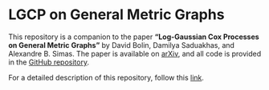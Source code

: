 # LGCP on General Metric Graphs

This repository is a companion to the paper **“Log-Gaussian Cox Processes on General Metric Graphs”** by David Bolin, Damilya Saduakhas, and Alexandre B. Simas. The paper is available on [arXiv](https://arxiv.org/abs/2501.18558), and all code is provided in the [GitHub repository](https://github.com/d-saduakhas/GraphLGCP).

For a detailed description of this repository, follow this [link](https://github.com/d-saduakhas/GraphLGCP/ndex.html).


